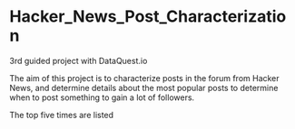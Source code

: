 # Hacker_News_Post_Characterization
3rd guided project with DataQuest.io

The aim of this project is to characterize posts in the forum from Hacker News, and determine details about the most popular posts to determine when to post something to gain a lot of followers.

The top five times are listed
